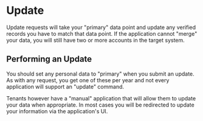 # Update

Update requests will take your "primary" data point and update any verified records you have to match that data point.  If the application cannot "merge" your data, you will still have two or more accounts in the target system.

##  Performing an Update

You should set any personal data to "primary" when you submit an update.  As with any request, you get one of these per year and not every application will support an "update" command.  

Tenants however have a "manual" application that will allow them to update your data when appropriate.  In most cases you will be redirected to update your information via the application's UI.